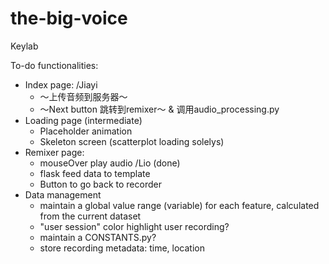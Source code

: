 # the-big-voice
Keylab

To-do functionalities:
- Index page: /Jiayi
    - ～上传音频到服务器～
    - ～Next button 跳转到remixer～ & 调用audio_processing.py
- Loading page (intermediate)
    - Placeholder animation
    - Skeleton screen (scatterplot loading solelys)
- Remixer page: 
    - mouseOver play audio /Lio (done)
    - flask feed data to template
    - Button to go back to recorder
- Data management
    - maintain a global value range (variable) for each feature, calculated from the current dataset
    - "user session" color highlight user recording?
    - maintain a CONSTANTS.py?
    - store recording metadata: time, location